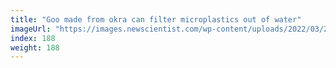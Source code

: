 ```yaml
---
title: "Goo made from okra can filter microplastics out of water"
imageUrl: "https://images.newscientist.com/wp-content/uploads/2022/03/21153016/SEI_94727474.jpg?width=600"
index: 188
weight: 188
---
```

